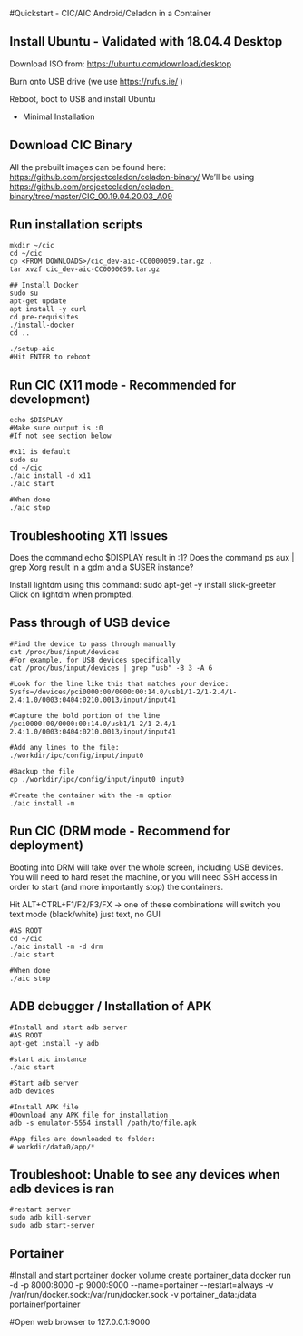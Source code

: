 #Quickstart - CIC/AIC Android/Celadon in a Container

## Install Ubuntu - Validated with 18.04.4 Desktop

Download ISO from: https://ubuntu.com/download/desktop

Burn onto USB drive (we use https://rufus.ie/ )

Reboot, boot to USB and install Ubuntu
* Minimal Installation

## Download CIC Binary
All the prebuilt images can be found here: https://github.com/projectceladon/celadon-binary/
We’ll be using https://github.com/projectceladon/celadon-binary/tree/master/CIC_00.19.04.20.03_A09

## Run installation scripts
```
mkdir ~/cic
cd ~/cic
cp <FROM DOWNLOADS>/cic_dev-aic-CC0000059.tar.gz .
tar xvzf cic_dev-aic-CC0000059.tar.gz
 
## Install Docker
sudo su
apt-get update
apt install -y curl
cd pre-requisites
./install-docker
cd ..
 
./setup-aic
#Hit ENTER to reboot
```
## Run CIC (X11 mode - Recommended for development) 
```
echo $DISPLAY
#Make sure output is :0 
#If not see section below
 
#x11 is default
sudo su
cd ~/cic
./aic install -d x11
./aic start
 
#When done
./aic stop
```
## Troubleshooting X11 Issues
Does the command echo $DISPLAY result in :1? 
Does the command ps aux | grep Xorg result in a gdm and a $USER instance?

Install lightdm using this command: sudo apt-get -y install slick-greeter 
Click on lightdm when prompted.

## Pass through of USB device 
```
#Find the device to pass through manually
cat /proc/bus/input/devices
#For example, for USB devices specifically
cat /proc/bus/input/devices | grep "usb" -B 3 -A 6

#Look for the line like this that matches your device:
Sysfs=/devices/pci0000:00/0000:00:14.0/usb1/1-2/1-2.4/1-2.4:1.0/0003:0404:0210.0013/input/input41

#Capture the bold portion of the line
/pci0000:00/0000:00:14.0/usb1/1-2/1-2.4/1-2.4:1.0/0003:0404:0210.0013/input/input41

#Add any lines to the file:
./workdir/ipc/config/input/input0 

#Backup the file
cp ./workdir/ipc/config/input/input0 input0

#Create the container with the -m option
./aic install -m
```

## Run CIC (DRM mode - Recommend for deployment) 
Booting into DRM will take over the whole screen, including USB devices. You will need to hard reset the machine, or you will need SSH access in order to start (and more importantly stop) the containers.

Hit ALT+CTRL+F1/F2/F3/FX → one of these combinations will switch you text mode (black/white) just text, no GUI

```
#AS ROOT
cd ~/cic
./aic install -m -d drm
./aic start
 
#When done
./aic stop
```

## ADB debugger / Installation of APK
```
#Install and start adb server
#AS ROOT
apt-get install -y adb
 
#start aic instance
./aic start
 
#Start adb server
adb devices
 
#Install APK file
#Download any APK file for installation
adb -s emulator-5554 install /path/to/file.apk
 
#App files are downloaded to folder:
# workdir/data0/app/*
```
 

## Troubleshoot: Unable to see any devices when adb devices is ran
```
#restart server
sudo adb kill-server
sudo adb start-server
```

## Portainer
#Install and start portainer
docker volume create portainer_data
docker run -d -p 8000:8000 -p 9000:9000 --name=portainer --restart=always -v /var/run/docker.sock:/var/run/docker.sock -v portainer_data:/data portainer/portainer
 
#Open web browser to 127.0.0.1:9000


